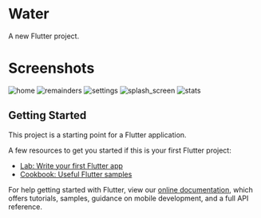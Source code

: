 # Water

A new Flutter project.

# Screenshots

![home](https://user-images.githubusercontent.com/59141533/84300282-b5eab980-ab6f-11ea-8213-9733c7bf5f0b.jpeg)
![remainders](https://user-images.githubusercontent.com/59141533/84300287-b7b47d00-ab6f-11ea-8547-ca6d1e2a2a4f.jpeg)
![settings](https://user-images.githubusercontent.com/59141533/84300288-b84d1380-ab6f-11ea-926f-47ea945385c8.jpeg)
![splash_screen](https://user-images.githubusercontent.com/59141533/84300291-b8e5aa00-ab6f-11ea-994d-96cd0447958e.jpeg)
![stats](https://user-images.githubusercontent.com/59141533/84300293-b97e4080-ab6f-11ea-9e18-ea0d68c54389.jpeg)


## Getting Started

This project is a starting point for a Flutter application.

A few resources to get you started if this is your first Flutter project:

- [Lab: Write your first Flutter app](https://flutter.dev/docs/get-started/codelab)
- [Cookbook: Useful Flutter samples](https://flutter.dev/docs/cookbook)

For help getting started with Flutter, view our
[online documentation](https://flutter.dev/docs), which offers tutorials,
samples, guidance on mobile development, and a full API reference.
